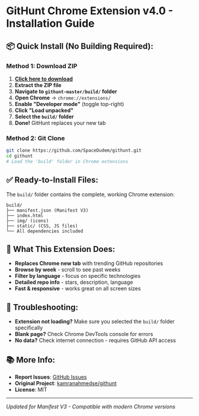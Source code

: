 # GitHunt Chrome Extension v4.0 - Installation Guide

## 📦 Quick Install (No Building Required):

### Method 1: Download ZIP
1. **[Click here to download](https://github.com/SpaceDudem/githunt/archive/refs/heads/master.zip)**
2. **Extract the ZIP file**
3. **Navigate to `githunt-master/build/` folder**
4. **Open Chrome** → `chrome://extensions/`
5. **Enable "Developer mode"** (toggle top-right)
6. **Click "Load unpacked"**
7. **Select the `build/` folder**
8. **Done!** GitHunt replaces your new tab

### Method 2: Git Clone
```bash
git clone https://github.com/SpaceDudem/githunt.git
cd githunt
# Load the 'build' folder in Chrome extensions
```

## ✅ Ready-to-Install Files:
The `build/` folder contains the complete, working Chrome extension:
```
build/
├── manifest.json (Manifest V3)
├── index.html
├── img/ (icons)
├── static/ (CSS, JS files)
└── All dependencies included
```

## 🎯 What This Extension Does:
- **Replaces Chrome new tab** with trending GitHub repositories
- **Browse by week** - scroll to see past weeks
- **Filter by language** - focus on specific technologies
- **Detailed repo info** - stars, description, language
- **Fast & responsive** - works great on all screen sizes

## 🔧 Troubleshooting:
- **Extension not loading?** Make sure you selected the `build/` folder specifically
- **Blank page?** Check Chrome DevTools console for errors
- **No data?** Check internet connection - requires GitHub API access

## 📚 More Info:
- **Report Issues**: [GitHub Issues](https://github.com/SpaceDudem/githunt/issues)
- **Original Project**: [kamranahmedse/githunt](https://github.com/kamranahredse/githunt)
- **License**: MIT

---
*Updated for Manifest V3 - Compatible with modern Chrome versions*